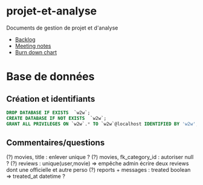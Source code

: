 # projet-et-analyse
Documents de gestion de projet et d'analyse


- [Backlog](https://docs.google.com/spreadsheets/d/1VpnzEaqeVTJBcaabd6NvWK5NApyj19kmXJhjXo56fgE/edit?usp=sharing_eil&ts=5d962847)
- [Meeting notes](https://docs.google.com/document/d/1n37QjUx7G5KwTIamPuQcthywK85WxFv_bM89jQdH8Kw/edit?usp=sharing_eil&ts=5d962853)
- [Burn down chart](https://drive.google.com/file/d/1AIs5YeaQxcst1klXfC-qynHAFwyPIgj9/view)




# Base de données

## Création et identifiants

```sql
DROP DATABASE IF EXISTS  `w2w`;
CREATE DATABASE IF NOT EXISTS  `w2w`;
GRANT ALL PRIVILEGES ON `w2w`.* TO `w2w`@localhost IDENTIFIED BY 'w2w';
```

## Commentaires/questions

(?) movies, title : enlever unique ?
(?) movies, fk_category_id : autoriser null ?
(?) reviews : unique(user,movie) => empêche admin écrire deux reviews dont une officielle et autre perso
(?) reports + messages : treated boolean => treated_at datetime ?


